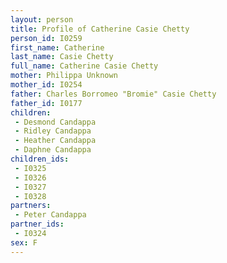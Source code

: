 ```yaml
---
layout: person
title: Profile of Catherine Casie Chetty
person_id: I0259
first_name: Catherine
last_name: Casie Chetty
full_name: Catherine Casie Chetty
mother: Philippa Unknown
mother_id: I0254
father: Charles Borromeo "Bromie" Casie Chetty
father_id: I0177
children:
 - Desmond Candappa
 - Ridley Candappa
 - Heather Candappa
 - Daphne Candappa
children_ids:
 - I0325
 - I0326
 - I0327
 - I0328
partners:
 - Peter Candappa
partner_ids:
 - I0324
sex: F
---
```


